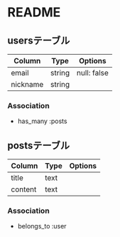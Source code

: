 # README

## usersテーブル

|Column|Type|Options|
|------|----|-------|
|email|string|null: false|
|nickname|string||

### Association

- has_many :posts


## postsテーブル

|Column|Type|Options|
|------|----|-------|
|title|text||
|content|text||

### Association

- belongs_to :user
